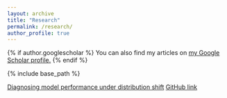 ```yaml
---
layout: archive
title: "Research"
permalink: /research/
author_profile: true
---
```


{% if author.googlescholar %}
  You can also find my articles on <u><a href="{{author.googlescholar}}">my Google Scholar profile</a>.</u>
{% endif %}

{% include base_path %}

[Diagnosing model performance under distribution shift](http://https://arxiv.org/abs/2303.02011) [GitHub link](https://github.com/namkoong-lab/disde)


